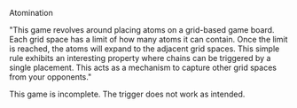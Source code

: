 Atomination

"This game revolves around placing atoms on a grid-based game board. Each grid space has a limit of how
many atoms it can contain. Once the limit is reached, the atoms will expand to the adjacent grid spaces. This
simple rule exhibits an interesting property where chains can be triggered by a single placement. This acts as
a mechanism to capture other grid spaces from your opponents."

This game is incomplete. The trigger does not work as intended.
